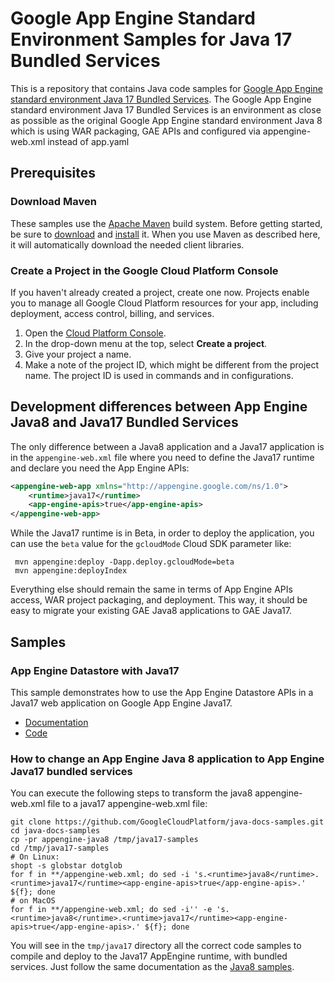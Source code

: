# Google App Engine Standard Environment Samples for Java 17 Bundled Services

This is a repository that contains Java code samples for [Google App Engine
standard environment Java 17 Bundled Services][ae-docs].
The Google App Engine standard environment Java 17 Bundled Services is an environment 
as close as possible as the original Google App Engine standard environment Java 8
which is using WAR packaging, GAE APIs and configured via appengine-web.xml instead of app.yaml

[ae-docs]: https://cloud.google.com/appengine/docs/standard/java-gen2/services/access

## Prerequisites

### Download Maven

These samples use the [Apache Maven][maven] build system. Before getting
started, be sure to [download][maven-download] and [install][maven-install] it.
When you use Maven as described here, it will automatically download the needed
client libraries.

[maven]: https://maven.apache.org
[maven-download]: https://maven.apache.org/download.cgi
[maven-install]: https://maven.apache.org/install.html
[java8-samples]: https://github.com/GoogleCloudPlatform/java-docs-samples/tree/main/appengine-java8#readme

### Create a Project in the Google Cloud Platform Console

If you haven't already created a project, create one now. Projects enable you to
manage all Google Cloud Platform resources for your app, including deployment,
access control, billing, and services.

1. Open the [Cloud Platform Console][cloud-console].
1. In the drop-down menu at the top, select **Create a project**.
1. Give your project a name.
1. Make a note of the project ID, which might be different from the project
   name. The project ID is used in commands and in configurations.

[cloud-console]: https://console.cloud.google.com/


## Development differences between App Engine Java8 and Java17 Bundled Services

The only difference between a Java8 application and a Java17 application is in the `appengine-web.xml` file
where you need to define the Java17 runtime and declare you need the App Engine APIs:

```XML
<appengine-web-app xmlns="http://appengine.google.com/ns/1.0">
    <runtime>java17</runtime>
    <app-engine-apis>true</app-engine-apis>
</appengine-web-app>
```

While the Java17 runtime is in Beta, in order to deploy the application, you can use the `beta` value for the `gcloudMode` Cloud SDK parameter like:

```shell
 mvn appengine:deploy -Dapp.deploy.gcloudMode=beta
 mvn appengine:deployIndex
```


Everything else should remain the same in terms of App Engine APIs access, WAR project packaging, and deployment.
This way, it should  be easy to migrate your existing GAE Java8 applications to GAE Java17.

## Samples

### App Engine Datastore with Java17

This sample demonstrates how to use the App Engine Datastore APIs in a Java17 web application on Google App Engine Java17.

- [Documentation][ae-docs]
- [Code](https://github.com/GoogleCloudPlatform/java-docs-samples/tree/main/appengine-standard-java11-bunded-services/datastore)

### How to change an App Engine Java 8 application to App Engine Java17 bundled services

You can execute the following steps to transform the java8 appengine-web.xml file to a java17 appengine-web.xml file:

```shell
git clone https://github.com/GoogleCloudPlatform/java-docs-samples.git
cd java-docs-samples
cp -pr appengine-java8 /tmp/java17-samples
cd /tmp/java17-samples
# On Linux:
shopt -s globstar dotglob
for f in **/appengine-web.xml; do sed -i 's.<runtime>java8</runtime>.<runtime>java17</runtime><app-engine-apis>true</app-engine-apis>.' ${f}; done 
# on MacOS
for f in **/appengine-web.xml; do sed -i'' -e 's.<runtime>java8</runtime>.<runtime>java17</runtime><app-engine-apis>true</app-engine-apis>.' ${f}; done
```
	 
You will see in the `tmp/java17` directory all the correct code samples to compile and deploy to the Java17 AppEngine runtime, with bundled services.
Just follow the same documentation as the [Java8 samples][java8-samples].
	 
	 

